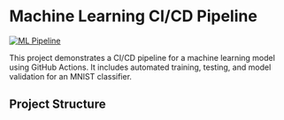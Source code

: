 # Machine Learning CI/CD Pipeline

[![ML Pipeline](https://github.com/swanshiv/MLOPS_CICD_C1/actions/workflows/ml-pipeline.yml/badge.svg)](https://github.com/swanshiv/MLOPS_CICD_C1/actions/workflows/ml-pipeline.yml)

This project demonstrates a CI/CD pipeline for a machine learning model using GitHub Actions. It includes automated training, testing, and model validation for an MNIST classifier.

## Project Structure 

